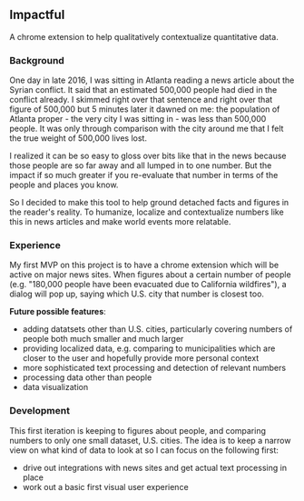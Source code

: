## Impactful

A chrome extension to help qualitatively contextualize quantitative data.

### Background

One day in late 2016, I was sitting in Atlanta reading a news article about the Syrian conflict. It said that an estimated 500,000 people had died in the conflict already. I skimmed right over that sentence and right over that figure of 500,000 but 5 minutes later it dawned on me: the population of Atlanta proper - the very city I was sitting in - was less than 500,000 people. It was only through comparison with the city around me that I felt the true weight of 500,000 lives lost. 

I realized it can be so easy to gloss over bits like that in the news because those people are so far away and all lumped in to one number. But the impact if so much greater if you re-evaluate that number in terms of the people and places you know.

So I decided to make this tool to help ground detached facts and figures in the reader's reality. To humanize, localize and contextualize numbers like this in news articles and make world events more relatable.

### Experience

My first MVP on this project is to have a chrome extension which will be active on major news sites. When figures about a certain number of people (e.g. "180,000 people have been evacuated due to California wildfires"), a dialog will pop up, saying which U.S. city that number is closest too.

**Future possible features**:
- adding datatsets other than U.S. cities, particularly covering numbers of people both much smaller and much larger
- providing localized data, e.g. comparing to municipalities which are closer to the user and hopefully provide more personal context
- more sophisticated text processing and detection of relevant numbers
- processing data other than people
- data visualization

### Development

This first iteration is keeping to figures about people, and comparing numbers to only one small dataset, U.S. cities. The idea is to keep a narrow view on what kind of data to look at so I can focus on the following first:
- drive out integrations with news sites and get actual text processing in place
- work out a basic first visual user experience

